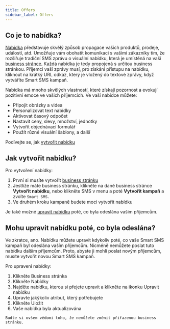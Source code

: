 ```yaml
---
title: Offers
sidebar_label: Offers
---
```


## Co je to nabídka?
[Nabídka](https://www.bulkgate.com/cs/reseni/smart-sms#nabidky) představuje skvělý způsob propagace vašich produktů, prodeje, událostí, atd. Umožňuje vám obohatit komunikaci s vašimi zákazníky tím, že rozšiřuje tradiční SMS zprávu o visuální nabídku, která je umístěná na vaší [business stránce.](https://www.bulkgate.com/cs/reseni/smart-sms#business-stranka) Každá nabídka je tedy propojená s určitou business stránkou. 
Příjemci vaší zprávy musí, pro získání přístupu na nabídku, kliknout na krátký URL odkaz, který je vložený do textové zprávy, když vytváříte Smart SMS kampaň.

Nabídka má mnoho skvělých vlastností, které získají pozornost a evokují pozitivní emoce ve vašich příjemcích. Ve vaší nabídce můžete:
-	Připojit obrázky a videa
-	Personalizovat text nabídky
-	Aktivovat časový odpočet
-	Nastavit ceny, slevy, množství, jednotky
-	Vytvořit objednávací formulář
-	Použít různé visuální šablony, a další

Podívejte se, jak [vytvořit nabídku](#19)


## Jak vytvořit nabídku?
Pro vytvoření nabídky:
1.	První si musíte vytvořit [business stránku](#26)
2.	Jestliže máte business stránku, klikněte na dané business stránce **Vytvořit nabídku**, nebo klikněte SMS v menu a poté **Vytvořit kampaň** a zvolte `Smart SMS.`
3.	Ve druhém kroku kampaně budete moci vytvořit nabídku

Je také možné [upravit nabídku](offers.md#mohu-upravit-nabídku-poté-co-byla-odeslána) poté, co byla odeslána vašim příjemcům. 

## Mohu upravit nabídku poté, co byla odeslána?
Ve zkratce, ano. Nabídku můžete upravit kdykoliv poté, co vaše Smart SMS kampaň byl odeslána vaším příjemcům. Nicméně nemůžete poslat tuto nabídku dalším příjemcům. Proto, abyste ji mohli poslat novým příjemcům, musíte vytvořit novou Smart SMS kampaň.

Pro upravení nabídky:
1.	Klikněte Business stránka
2.	Klikněte Nabídky
3.	Najděte nabídku, kterou si přejete upravit a klikněte na ikonku Upravit nabídku
4.	Upravte jakýkoliv atribut, který potřebujete
5.	Klikněte Uložit
6.	Vaše nabídka byla aktualizována

`Buďte si ovšem vědomi toho, že nemůžete změnit přiřazenou business stránku.`



